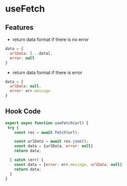 # useFetch
## Features
- return data format if there is no error
```js
data = {
  urlData: [...data],
  error: null
}
```
- return data format if there is error
```js
data = {
  urlData: null,
  error: err.message
}
```
## Hook Code

```js
export async function useFetch(url) {
 try {
    const res = await fetch(url);

    const urlData = await res.json();
    const data = {urlData, error: null}
    return data;

  } catch (err) {
    const data = {error: err.message, urlData: null}
    return data;
  }
}
```